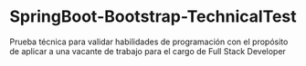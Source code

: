 # SpringBoot-Bootstrap-TechnicalTest
Prueba técnica para validar habilidades de programación con el propósito de aplicar a una vacante de trabajo para el cargo de Full Stack Developer 
